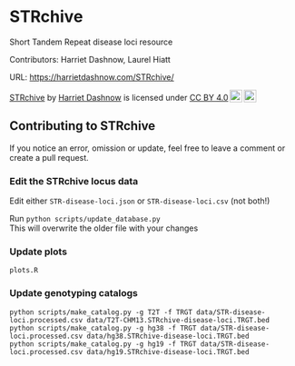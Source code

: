 # STRchive
Short Tandem Repeat disease loci resource

Contributors: Harriet Dashnow, Laurel Hiatt

URL: https://harrietdashnow.com/STRchive/

<p xmlns:cc="http://creativecommons.org/ns#" xmlns:dct="http://purl.org/dc/terms/"><a property="dct:title" rel="cc:attributionURL" href="https://harrietdashnow.com/STRchive/">STRchive</a> by <a rel="cc:attributionURL dct:creator" property="cc:attributionName" href="https://github.com/hdashnow">Harriet Dashnow</a> is licensed under <a href="http://creativecommons.org/licenses/by/4.0/?ref=chooser-v1" target="_blank" rel="license noopener noreferrer" style="display:inline-block;">CC BY 4.0<img style="height:22px!important;margin-left:3px;vertical-align:text-bottom;" src="https://mirrors.creativecommons.org/presskit/icons/cc.svg?ref=chooser-v1"><img style="height:22px!important;margin-left:3px;vertical-align:text-bottom;" src="https://mirrors.creativecommons.org/presskit/icons/by.svg?ref=chooser-v1"></a></p>

## Contributing to STRchive

If you notice an error, omission or update, feel free to leave a comment or create a pull request.

### Edit the STRchive locus data

Edit either `STR-disease-loci.json` or `STR-disease-loci.csv` (not both!)

Run `python scripts/update_database.py`  
This will overwrite the older file with your changes

### Update plots

`plots.R`

### Update genotyping catalogs

```
python scripts/make_catalog.py -g T2T -f TRGT data/STR-disease-loci.processed.csv data/T2T-CHM13.STRchive-disease-loci.TRGT.bed
python scripts/make_catalog.py -g hg38 -f TRGT data/STR-disease-loci.processed.csv data/hg38.STRchive-disease-loci.TRGT.bed
python scripts/make_catalog.py -g hg19 -f TRGT data/STR-disease-loci.processed.csv data/hg19.STRchive-disease-loci.TRGT.bed
```

